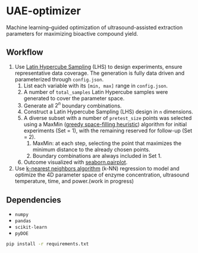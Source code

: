 # UAE-optimizer

Machine learning–guided optimization of ultrasound-assisted extraction parameters for maximizing bioactive compound yield.

## Workflow

1. Use [Latin Hypercube Sampling](https://en.wikipedia.org/wiki/Latin_hypercube_sampling) (LHS) to design experiments, ensure representative data coverage. The generation is fully data driven and parameterized through `config.json`.
    1. List each variable with its `[min, max]` range in `config.json`.
    2. A number of `total_samples` Latin Hypercube samples were generated to cover the parameter space.
    3. Generate all $2^n$ boundary combinations.
    4. Construct a Latin Hypercube Sampling (LHS) design in `n` dimensions.
	5. A diverse subset with a number of `pretest_size` points was selected using a MaxMin ([greedy space-filling heuristic](https://www.sciencedirect.com/topics/computer-science/greedy-heuristic)) algorithm for initial experiments (Set = 1), with the remaining reserved for follow-up (Set = 2).
        1. MaxMin: at each step, selecting the point that maximizes the minimum distance to the already chosen points.
        2. Boundary combinations are always included in Set 1.
    6. Outcome visualized with [seaborn.pairplot](https://seaborn.pydata.org/generated/seaborn.pairplot.html).
2. Use [k-nearest neighbors algorithm](https://en.wikipedia.org/wiki/K-nearest_neighbors_algorithm) (k-NN) regression to model and optimize the 4D parameter space of enzyme concentration, ultrasound temperature, time, and power.(work in progress)

## Dependencies

- `numpy` 
- `pandas`
- `scikit-learn` 
- `pyDOE` 

```bash
pip install -r requirements.txt
```
